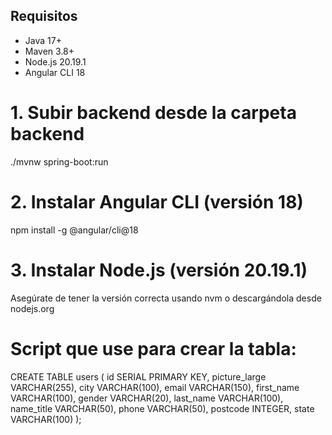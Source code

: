 ## Requisitos
- Java 17+
- Maven 3.8+
- Node.js 20.19.1
- Angular CLI 18

# 1. Subir backend desde la carpeta backend
./mvnw spring-boot:run

# 2. Instalar Angular CLI (versión 18)
npm install -g @angular/cli@18

# 3. Instalar Node.js (versión 20.19.1)
Asegúrate de tener la versión correcta usando nvm o descargándola desde nodejs.org

# Script que use para crear la tabla:
CREATE TABLE users (
    id SERIAL PRIMARY KEY,
    picture_large VARCHAR(255),
    city VARCHAR(100),
    email VARCHAR(150),
    first_name VARCHAR(100),
    gender VARCHAR(20),
    last_name VARCHAR(100),
    name_title VARCHAR(50),
    phone VARCHAR(50),
    postcode INTEGER,
    state VARCHAR(100)
);
